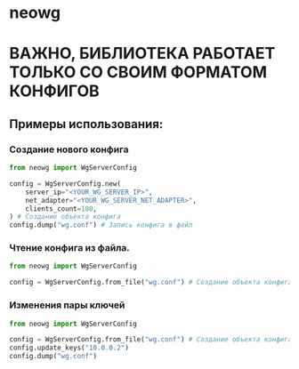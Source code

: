 # neowg

# ВАЖНО, БИБЛИОТЕКА РАБОТАЕТ ТОЛЬКО СО СВОИМ ФОРМАТОМ КОНФИГОВ

## Примеры использования:

### Создание нового конфига

```python
from neowg import WgServerConfig

config = WgServerConfig.new(
    server_ip="<YOUR_WG_SERVER_IP>",
    net_adapter="<YOUR_WG_SERVER_NET_ADAPTER>",
    clients_count=100,
) # Создание объекта конфига
config.dump("wg.conf") # Запись конфига в файл
```

### Чтение конфига из файла.

```python
from neowg import WgServerConfig

config = WgServerConfig.from_file("wg.conf") # Создание объекта конфига
```

### Изменения пары ключей

```python
from neowg import WgServerConfig

config = WgServerConfig.from_file("wg.conf") # Создание объекта конфига
config.update_keys("10.0.0.2")
config.dump("wg.conf")
```
